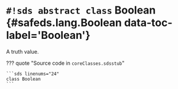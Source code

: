 # `#!sds abstract class` Boolean {#safeds.lang.Boolean data-toc-label='Boolean'}

A truth value.

??? quote "Source code in `coreClasses.sdsstub`"

    ```sds linenums="24"
    class Boolean
    ```
